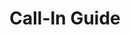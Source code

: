 ---
title: Call-In Guide
layout: assignment
permalink: /:year/:month/:title
district_number: 25
year: 2018
month: November
talking_points: 
  - theme: Nobel Prize
    education:
      text: In October, the American William Nordhaus won the Nobel Price for economics for his models showing that a modest carbon tax would yield more in climate benefits than they would cost.
      link: https://www.wsj.com/articles/nobel-in-economics-goes-to-american-pair-1538992672
    request:
      text: Please introduce legislation that puts a price on carbon dioxide emissions.
  - theme: Extreme Weather
    education:
      text: Historic flooding has caused silt, mud, and debris (potential sources of contamination) into the water filtration system in the Austin area. Many areas were under a week long water boil order. Hospitals, schools, businesses, and animal shelters were all affected. Climate change causes extreme weather like flooding events to become more common, putting public health at risk.
      link: https://www.texastribune.org/2018/10/22/austin-water-boil-water-notice-after-historic-flooding/
    request:
      text: To combat climate change, please introduce legislation that puts a price on carbon dioxide emissions.
  - theme: Economy
    education:
      text: Texas and Florida are set to take the biggest economic hit from climate change. Texas will lose $100 billion dollars from GDP.
      link: https://www.marketwatch.com/story/florida-and-texas-are-expected-to-take-the-biggest-economic-hit-from-climate-change-2018-04-24
    request:
      text: Shepherd our economy to continued success by introducing a revenue neutral carbon fee and dividend policy to address the threat of climate change.
      link: https://citizensclimatelobby.org/carbon-fee-and-dividend/
---